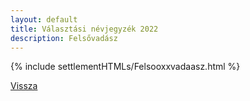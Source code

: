 ```yaml
---
layout: default
title: Választási névjegyzék 2022
description: Felsővadász
---
```


{% include settlementHTMLs/Felsooxxvadaasz.html %}

[Vissza](./)